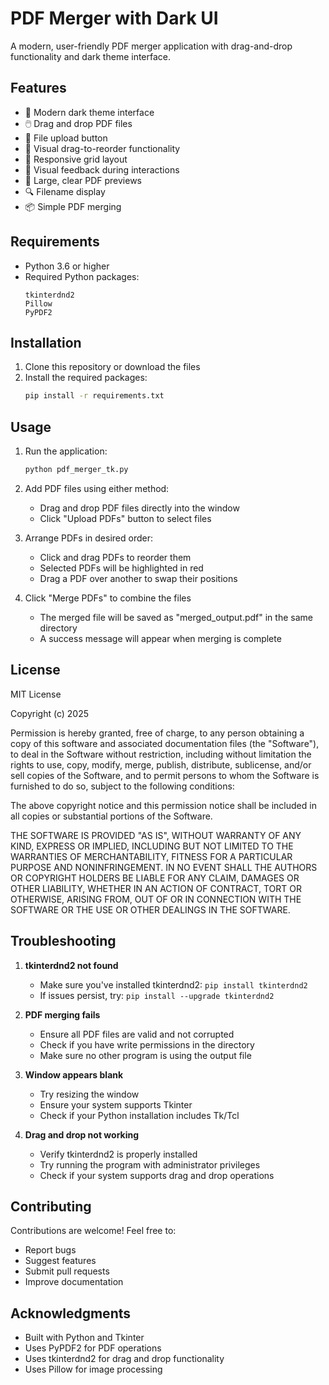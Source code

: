 # PDF Merger with Dark UI

A modern, user-friendly PDF merger application with drag-and-drop functionality and dark theme interface.


## Features

- 🌙 Modern dark theme interface
- 🖱️ Drag and drop PDF files
- 📂 File upload button
- 🔄 Visual drag-to-reorder functionality
- 📱 Responsive grid layout
- 🎯 Visual feedback during interactions
- 📄 Large, clear PDF previews
- 🔍 Filename display
- 📦 Simple PDF merging

## Requirements

- Python 3.6 or higher
- Required Python packages:
  ```
  tkinterdnd2
  Pillow
  PyPDF2
  ```

## Installation

1. Clone this repository or download the files
2. Install the required packages:
   ```bash
   pip install -r requirements.txt
   ```

## Usage

1. Run the application:
   ```bash
   python pdf_merger_tk.py
   ```

2. Add PDF files using either method:
   - Drag and drop PDF files directly into the window
   - Click "Upload PDFs" button to select files

3. Arrange PDFs in desired order:
   - Click and drag PDFs to reorder them
   - Selected PDFs will be highlighted in red
   - Drag a PDF over another to swap their positions

4. Click "Merge PDFs" to combine the files
   - The merged file will be saved as "merged_output.pdf" in the same directory
   - A success message will appear when merging is complete

## License

MIT License

Copyright (c) 2025

Permission is hereby granted, free of charge, to any person obtaining a copy
of this software and associated documentation files (the "Software"), to deal
in the Software without restriction, including without limitation the rights
to use, copy, modify, merge, publish, distribute, sublicense, and/or sell
copies of the Software, and to permit persons to whom the Software is
furnished to do so, subject to the following conditions:

The above copyright notice and this permission notice shall be included in all
copies or substantial portions of the Software.

THE SOFTWARE IS PROVIDED "AS IS", WITHOUT WARRANTY OF ANY KIND, EXPRESS OR
IMPLIED, INCLUDING BUT NOT LIMITED TO THE WARRANTIES OF MERCHANTABILITY,
FITNESS FOR A PARTICULAR PURPOSE AND NONINFRINGEMENT. IN NO EVENT SHALL THE
AUTHORS OR COPYRIGHT HOLDERS BE LIABLE FOR ANY CLAIM, DAMAGES OR OTHER
LIABILITY, WHETHER IN AN ACTION OF CONTRACT, TORT OR OTHERWISE, ARISING FROM,
OUT OF OR IN CONNECTION WITH THE SOFTWARE OR THE USE OR OTHER DEALINGS IN THE
SOFTWARE.

## Troubleshooting

1. **tkinterdnd2 not found**
   - Make sure you've installed tkinterdnd2: `pip install tkinterdnd2`
   - If issues persist, try: `pip install --upgrade tkinterdnd2`

2. **PDF merging fails**
   - Ensure all PDF files are valid and not corrupted
   - Check if you have write permissions in the directory
   - Make sure no other program is using the output file

3. **Window appears blank**
   - Try resizing the window
   - Ensure your system supports Tkinter
   - Check if your Python installation includes Tk/Tcl

4. **Drag and drop not working**
   - Verify tkinterdnd2 is properly installed
   - Try running the program with administrator privileges
   - Check if your system supports drag and drop operations

## Contributing

Contributions are welcome! Feel free to:
- Report bugs
- Suggest features
- Submit pull requests
- Improve documentation

## Acknowledgments

- Built with Python and Tkinter
- Uses PyPDF2 for PDF operations
- Uses tkinterdnd2 for drag and drop functionality
- Uses Pillow for image processing